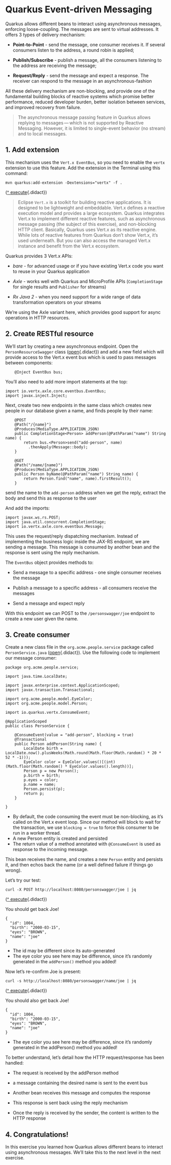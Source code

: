 # Quarkus Event-driven Messaging

Quarkus allows different beans to interact using asynchronous messages, enforcing loose-coupling. The messages are sent to virtual addresses. It offers 3 types of delivery mechanism:

- **Point-to-Point** - send the message, one consumer receives it. If several consumers listen to the address, a round robin is applied;

- **Publish/Subscribe** - publish a message, all the consumers listening to the address are receiving the message;

- **Request/Reply** - send the message and expect a response. The receiver can respond to the message in an asynchronous-fashion

All these delivery mechanism are non-blocking, and provide one of the fundamental building blocks of reactive systems which promise better performance, reduced developer burden, better isolation between services, and improved recovery from failure.

>The asynchronous message passing feature in Quarkus allows replying to messages — which is not supported by Reactive Messaging. However, it is limited to single-event behavior (no stream) and to local messages.

## 1. Add extension

This mechanism uses the `Vert.x EventBus`, so you need to enable the `vertx` extension to use this feature. Add the extension in the Terminal using this command:

```
mvn quarkus:add-extension -Dextensions="vertx" -f .
```
([^ execute](didact://?commandId=vscode.didact.sendNamedTerminalAString&text=curlTerm$$mvn%20quarkus:add-extension%20-Dextensions="vertx"%20-f%20.&completion=Run%20Quarkus%20add-extension%20command. "Opens a new terminal and sends the command above"){.didact})

> Eclipse `Vert.x` is a toolkit for building reactive applications. It is designed to be lightweight and embeddable. Vert.x defines a reactive execution model and provides a large ecosystem. Quarkus integrates Vert.x to implement different reactive features, such as asynchronous message passing (the subject of this exercise), and non-blocking HTTP client. Basically, Quarkus uses Vert.x as its reactive engine. While lots of reactive features from Quarkus don’t show Vert.x, it’s used underneath. But you can also access the managed Vert.x instance and benefit from the Vert.x ecosystem.

Quarkus provides 3 Vert.x APIs:

- *bare* - for advanced usage or if you have existing Vert.x code you want to reuse in your Quarkus application

- *Axle* - works well with Quarkus and MicroProfile APIs (`CompletionStage` for single results and `Publisher` for streams)

- *Rx Java 2* - when you need support for a wide range of data transformation operators on your streams

We’re using the Axle variant here, which provides good support for async operations in HTTP resources.

## 2. Create RESTful resource

We’ll start by creating a new asynchronous endpoint. Open the `PersonResourceSwagger` class ([open](didact://?commandId=vscode.openFolder&projectFilePath=src/main/java/org/acme/people/rest/PersonResourceSwagger.java&completion=Opened%20the%20PersonResourceSwagger.java%20file "Opens the PersonResourceSwagger.java file"){.didact}) and add a new field which will provide access to the Vert.x event bus which is used to pass messages between components:

```
    @Inject EventBus bus; 
```

You’ll also need to add more import statements at the top:

```
import io.vertx.axle.core.eventbus.EventBus;
import javax.inject.Inject;
```

Next, create two new endpoints in the same class which creates new people in our database given a name, and finds people by their name:

```
    @POST
    @Path("/{name}")
    @Produces(MediaType.APPLICATION_JSON)
    public CompletionStage<Person> addPerson(@PathParam("name") String name) {
        return bus.<Person>send("add-person", name) 
          .thenApply(Message::body); 
    }

    @GET
    @Path("/name/{name}")
    @Produces(MediaType.APPLICATION_JSON)
    public Person byName(@PathParam("name") String name) {
        return Person.find("name", name).firstResult();
    }
```

send the name to the `add-person` address
when we get the reply, extract the body and send this as response to the user

And add the imports:

```
import javax.ws.rs.POST;
import java.util.concurrent.CompletionStage;
import io.vertx.axle.core.eventbus.Message;
```

This uses the request/reply dispatching mechanism. Instead of implementing the business logic inside the JAX-RS endpoint, we are sending a message. This message is consumed by another bean and the response is sent using the reply mechanism.

The `EventBus` object provides methods to:

- Send a message to a specific address - one single consumer receives the message

- Publish a message to a specific address - all consumers receive the messages

- Send a message and expect reply

With this endpoint we can POST to the `/personswagger/joe` endpoint to create a new user given the name.

## 3. Create consumer

Create a new class file in the `org.acme.people.service` package called `PersonService.java` ([open](didact://?commandId=vscode.openFolder&projectFilePath=src/main/java/org/acme/people/service/PersonService.java&completion=Opened%20the%20PersonService.java%20file "Opens the PersonService.java file"){.didact}). Use the following code to implement our message consumer:

```
package org.acme.people.service;

import java.time.LocalDate;

import javax.enterprise.context.ApplicationScoped;
import javax.transaction.Transactional;

import org.acme.people.model.EyeColor;
import org.acme.people.model.Person;

import io.quarkus.vertx.ConsumeEvent;

@ApplicationScoped
public class PersonService {

    @ConsumeEvent(value = "add-person", blocking = true) 
    @Transactional
    public Person addPerson(String name) {
        LocalDate birth = LocalDate.now().plusWeeks(Math.round(Math.floor(Math.random() * 20 * 52 * -1)));
        EyeColor color = EyeColor.values()[(int)(Math.floor(Math.random() * EyeColor.values().length))];
        Person p = new Person();
        p.birth = birth;
        p.eyes = color;
        p.name = name;
        Person.persist(p); 
        return p; 
    }

}
```

- By default, the code consuming the event must be non-blocking, as it’s called on the Vert.x event loop. Since our method will block to wait for the transaction, we use `blocking = true` to force this consumer to be run in a worker thread.
- A new Person entity is created and persisted
- The return value of a method annotated with `@ConsumeEvent` is used as response to the incoming message.

This bean receives the name, and creates a new `Person` entity and persists it, and then echos back the name (or a well defined failure if things go wrong).

Let’s try our test:

```
curl -X POST http://localhost:8080/personswagger/joe | jq
```
([^ execute](didact://?commandId=vscode.didact.sendNamedTerminalAString&text=curlTerm$$curl%20-X%20POST%20http://localhost:8080/personswagger/joe%20-w%20"\n"%20|jq&completion=Run%20curl%20command. "Opens a new terminal and sends the command above"){.didact})

You should get back Joe!
```
{
  "id": 1004,
  "birth": "2000-03-15",
  "eyes": "BROWN",
  "name": "joe"
}
```

- The id may be different since its auto-generated
- The eye color you see here may be difference, since it’s randomly generated in the `addPerson()` method you added!

Now let’s re-confirm Joe is present:

```
curl -s http://localhost:8080/personswagger/name/joe | jq
```

([^ execute](didact://?commandId=vscode.didact.sendNamedTerminalAString&text=curlTerm$$curl%20-s%20http://localhost:8080/personswagger/name/joe%20-w%20"\n"%20|jq&completion=Run%20curl%20command. "Opens a new terminal and sends the command above"){.didact})

You should also get back Joe!

```
{
  "id": 1004,
  "birth": "2000-03-15",
  "eyes": "BROWN",
  "name": "joe"
}
```

- The eye color you see here may be difference, since it’s randomly generated in the addPerson() method you added!

To better understand, let’s detail how the HTTP request/response has been handled:

- The request is received by the addPerson method

- a message containing the desired name is sent to the event bus

- Another bean receives this message and computes the response

- This response is sent back using the reply mechanism

- Once the reply is received by the sender, the content is written to the HTTP response

## 4. Congratulations!

In this exercise you learned how Quarkus allows different beans to interact using asynchronous messages. We’ll take this to the next level in the next exercise.
